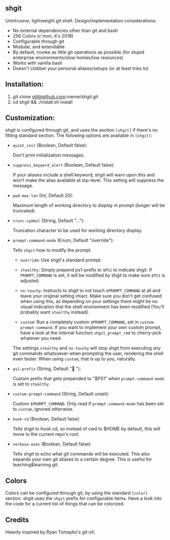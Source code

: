 shgit
-----

Unintrusive, lightweight git shell. Design/implementation considerations:

- No external dependencies other than git and bash
- 256 Colors (c'mon, it's 2018)
- Configurable through git
- Modular, and extendable
- By default, invoke as little git operations as possible
  (for stupid enterprise environments/slow homes/low resources)
- Works with vanilla bash
- Doesn't clobber your personal aliases/setups (or at least tries to)

Installation:
-------------
1. git clone git@github.com:roeme/shgit.git
2. cd shgit && ./install.sh install


Customization:
--------------
shgit is configured through git, and uses the section `[shgit]` if there's no
fitting standard section. The following options are available in `[shgit]`:

* `quiet_init` (Boolean, Default false):

    Don't print initialization messages.

* `suppress_keyword_alert` (Boolean, Default false):

    If your aliases include a shell keyword, shgit will warn upon this and won't
    make the alias available at top-level. This setting will suppress the message.

* `pwd-max-len` (Int, Default 20):

    Maximum length of working directory to display in prompt (longer will be
    truncated).

* `trunc-symbol` (String, Default "…"):

    Truncation character to be used for working directory display.

* `prompt-command-mode` (Enum, Default "override"):

    Tells `shgit` how to modify the prompt.

    * `override`:
        Use shgit's standard prompt.

    * `stealthy`:
        Simply prepend ps1-prefix to `$PS1` to indicate shgit. If `PROMPT_COMMAND`
        is set, it will be modified by shgit to make sure `$PS1` is adjusted.

    * `no-touchy`:
        Instructs to shgit to not touch `$PROMPT_COMMAND` at all and leave your
    original setting intact. Make sure you don't get confused when using this,
    as depending on your settings there might be no visual indication that the
    shell environment has been modified (You'll probably want `stealthy`
    instead).

    * `custom`:
        Run a completely custom `$PROMPT_COMMAND`, set in `custom-prompt-command`.
    If you want to implement your own custom prompt, have a look at the internal
    function `shgit_prompt_cmd` to cherry-pick whatever you need.

    The settings `stealthy` and `no-touchy` will stop shgit from executing _any_
    git commands whatsoever when prompting the user, rendering the shell even
    faster. When using `custom`, that is up to you, naturally.

* `ps1-prefix` (String, Default "🐚 "):

    Custom prefix that gets prepended to "$PS1" when `prompt-command-mode` is
    set to `stealthy`.

* `custom-prompt-command` (String, Default unset):

    Custom `$PROMPT_COMMAND`. Only read if `prompt-command-mode` has been set to
    `custom`, ignored otherwise.

* `hook-cd` (Boolean, Default false)

    Tells shgit to hook cd, so instead of cwd to $HOME by default, this will
    move to the current repo's root.

* `verbose-exec` (Boolean, Default false)

    Tells shgit to echo what git commands will be executed. This also expands
    your own git aliases to a certain degree. This is useful for
    teaching&learning git.


## Colors
Colors can be configured through git, by using the standard `[color]` section.
shgit uses the `shgit` prefix for configurable items. Have a look into the code
for a current list of things that can be colorized.


## Credits
Heavily inspired by Ryan Tomayko's git-sh.